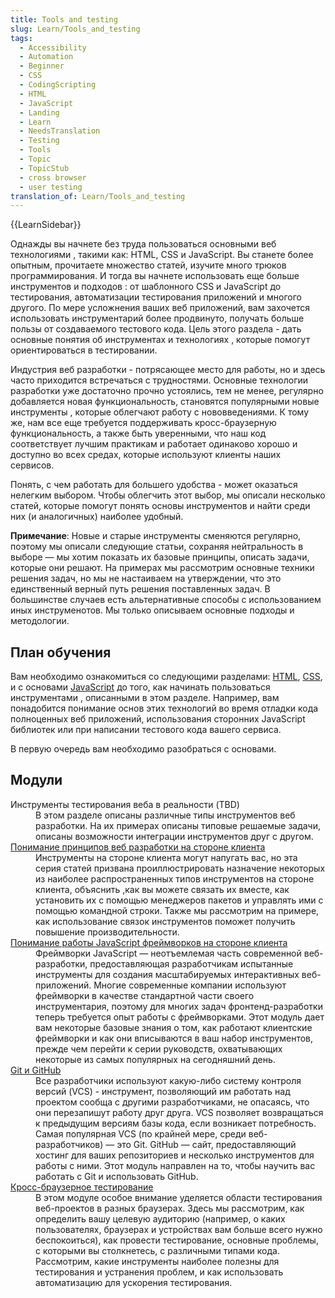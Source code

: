 ```yaml
---
title: Tools and testing
slug: Learn/Tools_and_testing
tags:
  - Accessibility
  - Automation
  - Beginner
  - CSS
  - CodingScripting
  - HTML
  - JavaScript
  - Landing
  - Learn
  - NeedsTranslation
  - Testing
  - Tools
  - Topic
  - TopicStub
  - cross browser
  - user testing
translation_of: Learn/Tools_and_testing
---
```

<div>{{LearnSidebar}}</div>

<p class="summary">Однажды вы начнете без труда пользоваться основными веб технологиями , такими как: HTML, CSS и JavaScript. Вы станете более опытным, прочитаете множество статей, изучите много трюков программирования. И тогда вы начнете использовать еще больше инструментов и подходов : от шаблонного CSS и JavaScript до тестирования, автоматизации тестирования приложений и многого другого. По мере усложнения ваших веб приложений, вам захочется использовать инструментарий более продвинуто, получать больше пользы от создаваемого тестового кода. Цель этого раздела - дать основные понятия об инструментах и технологиях , которые помогут ориентироваться в тестировании.</p>

<p>Индустрия веб разработки - потрясающее место для работы, но и здесь часто приходится встречаться с трудностями. Основные технологии разработки уже достаточно прочно устоялись, тем не менее, регулярно добавляется новая функциональность, становятся популярными новые инструменты , которые облегчают работу с нововведениями. К тому же, нам все еще требуется поддерживать кросс-браузерную функциональность, а также быть уверенными, что наш код соответствует лучшим практикам и работает одинаково хорошо и доступно во всех средах, которые используют клиенты наших сервисов.</p>

<p>Понять, с чем работать для большего удобства - может оказаться нелегким выбором. Чтобы облегчить этот выбор, мы описали несколько статей, которые помогут понять основы инструментов и найти среди них (и аналогичных) наиболее удобный.</p>

<div class="note">
<p><strong>Примечание</strong>: Новые и старые инструменты сменяются регулярно, поэтому мы описали следующие статьи, сохраняя нейтральность в выборе — мы хотим показать их базовые принципы, описать задачи, которые они решают. На примерах мы рассмотрим основные техники решения задач, но мы не настаиваем на утверждении, что это единственный верный путь решения поставленных задач. В большинстве случаев есть альтернативные способы с использованием иных инструменотов. Мы только описываем основные подходы и методологии.</p>
</div>

<h2 id="План_обучения">План обучения</h2>

<p>Вам необходимо ознакомиться со следующими разделами: <a href="/ru/docs/Learn/HTML">HTML</a>, <a href="/ru/docs/Learn/CSS">CSS</a>, и с основами <a href="/ru/docs/Learn/JavaScript">JavaScript</a> до того, как начинать пользоваться инструментами , описанными в этом разделе. Например, вам понадобится понимание основ этих технологий во время отладки кода полноценных веб приложений, использования сторонних JavaScript библиотек или при написании тестового кода вашего сервиса.</p>

<p>В первую очередь вам необходимо разобраться с основами.</p>

<h2 id="Модули">Модули</h2>

<dl>
 <dt>Инструменты тестирования веба в реальности (TBD)</dt>
 <dd>В этом разделе описаны различные типы инструментов веб разработки. На их примерах описаны типовые решаемые задачи, описаны возможности интеграции инструментов друг с другом.</dd>
 <dt><a href="/en-US/docs/Learn/Tools_and_testing/Understanding_client-side_tools">Понимание принципов веб разработки на стороне клиента</a></dt>
 <dd>Инструменты на стороне клиента могут напугать вас, но эта серия статей призвана проиллюстрировать назначение некоторых из наиболее распространенных типов инструментов на стороне клиента, объяснить ,как вы можете связать их вместе, как установить их с помощью менеджеров пакетов и управлять ими с помощью командной строки. Также мы рассмотрим на примере, как использование связок инструментов поможет получить повышение производительности.</dd>
 <dt><a href="/en-US/docs/Learn/Tools_and_testing/Client-side_JavaScript_frameworks">Понимание работы JavaScript фреймворков на стороне клиента</a></dt>
 <dd>Фреймворки JavaScript — неотъемлемая часть современной веб-разработки, предоставляющая разработчикам испытанные инструменты для создания масштабируемых интерактивных веб-приложений. Многие современные компании используют фреймворки в качестве стандартной части своего инструментария, поэтому для многих задач фронтенд-разработки теперь требуется опыт работы с фреймворками. Этот модуль дает вам некоторые базовые знания о том, как работают клиентские фреймворки и как они вписываются в ваш набор инструментов, прежде чем перейти к серии руководств, охватывающих некоторые из самых популярных на сегодняшний день.</dd>
 <dt><a href="/en-US/docs/Learn/Tools_and_testing/GitHub">Git и GitHub</a></dt>
 <dd>Все разработчики используют какую-либо систему контроля версий (VCS) - инструмент, позволяющий им работать над проектом сообща с другими разработчиками, не опасаясь, что они перезапишут работу друг друга. VCS позволяет возвращаться к предыдущим версиям базы кода, если возникает потребность. Самая популярная VCS (по крайней мере, среди веб-разработчиков) — это Git. GitHub — сайт, предоставляющий хостинг для ваших репозиториев и несколько инструментов для работы с ними. Этот модуль направлен на то, чтобы научить вас работать с Git и использовать GitHub.</dd>
 <dt><a href="/en-US/docs/Learn/Tools_and_testing/Cross_browser_testing">Кросс-браузерное тестирование</a></dt>
 <dd>В этом модуле особое внимание уделяется области тестирования веб-проектов в разных браузерах. Здесь мы рассмотрим, как определить вашу целевую аудиторию (например, о каких пользователях, браузерах и устройствах вам больше всего нужно беспокоиться), как провести тестирование, основные проблемы, с которыми вы столкнетесь, с различными типами кода. Рассмотрим, какие инструменты наиболее полезны для тестирования и устранения проблем, и как использовать автоматизацию для ускорения тестирования.</dd>
</dl>
